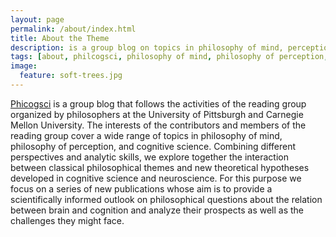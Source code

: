 ```yaml
---
layout: page
permalink: /about/index.html
title: About the Theme
description: is a group blog on topics in philosophy of mind, perception and cognitive science, maintained by philosophers at the University of Pittsburgh and Carnegie Mellon University.
tags: [about, philcogsci, philosophy of mind, philosophy of perception, philosophy of cognitive science]
image:
  feature: soft-trees.jpg
---
```


[Phicogsci](http://philcog.github.io/) is a group blog that follows the activities of the reading group organized by philosophers at the University of Pittsburgh and Carnegie Mellon University. The interests of the contributors and members of the reading group cover a wide range of topics in philosophy of mind, philosophy of perception, and cognitive science. Combining different perspectives and analytic skills, we explore together the interaction between classical philosophical themes and new theoretical hypotheses developed in cognitive science and neuroscience. For this purpose we focus on a series of new publications whose aim is to provide a scientifically informed outlook on philosophical questions about the relation between brain and cognition and analyze their prospects as well as the challenges they might face.

